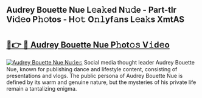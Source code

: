 ## Audrey Bouette Nue L𝚎a𝚔ed N𝚞𝚍e - Part-tlr Vi𝚍𝚎o P𝚑𝚘tos - H𝚘𝚝 O𝚗𝚕yf𝚊ns L𝚎a𝚔s XmtAS

# <h2><a href="http://kfccgu.oniu.top/?m=Audrey+Bouette+Nue">🔗👉 🔴 Audrey Bouette Nue P𝚑ot𝚘𝚜 V𝚒d𝚎o</a></h2>

[![Audrey Bouette Nue Nu𝚍e𝚜](https://i.imgur.com/0qMVB7G.gif)](http://kfccgu.oniu.top/?m=Audrey+Bouette+Nue)
Social media thought leader Audrey Bouette Nue, known for publishing dance and lifestyle content, consisting of presentations and vlogs. The public persona of Audrey Bouette Nue is defined by its warm and genuine nature, but the mysteries of his private life remain a tantalizing enigma.  
